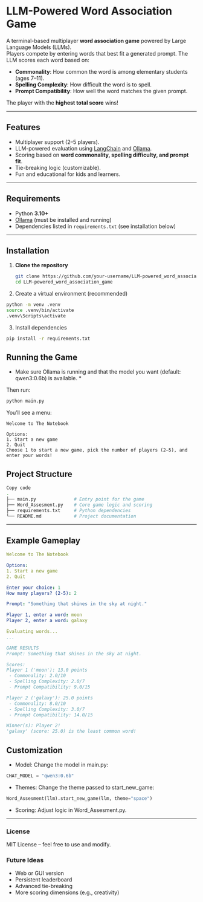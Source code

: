 # LLM-Powered Word Association Game

A terminal-based multiplayer **word association game** powered by Large Language Models (LLMs).  
Players compete by entering words that best fit a generated prompt. The LLM scores each word based on:

- **Commonality**: How common the word is among elementary students (ages 7–11).  
- **Spelling Complexity**: How difficult the word is to spell.  
- **Prompt Compatibility**: How well the word matches the given prompt.  

The player with the **highest total score** wins!

---

## Features
- Multiplayer support (2–5 players).  
- LLM-powered evaluation using [LangChain](https://www.langchain.com/) and [Ollama](https://ollama.ai/).  
- Scoring based on **word commonality, spelling difficulty, and prompt fit**.  
- Tie-breaking logic (customizable).  
- Fun and educational for kids and learners.  

---

## Requirements

- Python **3.10+**
- [Ollama](https://ollama.ai/) (must be installed and running)
- Dependencies listed in `requirements.txt` (see installation below)

---

## Installation

1. **Clone the repository**
   ```bash
   git clone https://github.com/your-username/LLM-powered_word_association_game.git
   cd LLM-powered_word_association_game
   ```
2. Create a virtual environment (recommended)
  ```bash
  python -m venv .venv
  source .venv/bin/activate   
  .venv\Scripts\activate      
  ```
3. Install dependencies
  ```bash
  pip install -r requirements.txt
  ```

## Running the Game
* Make sure Ollama is running and that the model you want (default: qwen3:0.6b) is available. *

Then run:

```bash
python main.py
```

You’ll see a menu:

```vbnet
Welcome to The Notebook

Options:
1. Start a new game
2. Quit
Choose 1 to start a new game, pick the number of players (2–5), and enter your words!
```

## Project Structure
```bash
Copy code
.
├── main.py              # Entry point for the game
├── Word_Assesment.py    # Core game logic and scoring
├── requirements.txt     # Python dependencies
└── README.md            # Project documentation
```

---

## Example Gameplay
```yaml
Welcome to The Notebook

Options:
1. Start a new game
2. Quit

Enter your choice: 1
How many players? (2-5): 2

Prompt: "Something that shines in the sky at night."

Player 1, enter a word: moon
Player 2, enter a word: galaxy

Evaluating words...
...

GAME RESULTS
Prompt: Something that shines in the sky at night.

Scores:
Player 1 ('moon'): 13.0 points
 - Commonality: 2.0/10
 - Spelling Complexity: 2.0/7
 - Prompt Compatibility: 9.0/15

Player 2 ('galaxy'): 25.0 points
 - Commonality: 8.0/10
 - Spelling Complexity: 3.0/7
 - Prompt Compatibility: 14.0/15

Winner(s): Player 2!
'galaxy' (score: 25.0) is the least common word!
```

## Customization
- Model: Change the model in main.py:

```python
CHAT_MODEL = "qwen3:0.6b"
```

- Themes: Change the theme passed to start_new_game:
```python
Word_Assesment(llm).start_new_game(llm, theme="space")
```

- Scoring: Adjust logic in Word_Assesment.py.

---

### License
MIT License – feel free to use and modify.

### Future Ideas
- Web or GUI version
- Persistent leaderboard
- Advanced tie-breaking
- More scoring dimensions (e.g., creativity)
